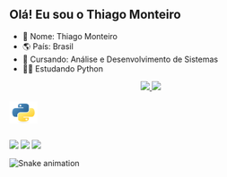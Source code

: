 ## Olá! Eu sou o Thiago Monteiro
- 👦 Nome: Thiago Monteiro
- 🌎 País: Brasil
- 📘 Cursando: Análise e Desenvolvimento de Sistemas
- 👨‍💻 Estudando Python 

<div align="center">
  <a href="https://github.com/ThiMonteiro">
  <img height="130em" src="https://github-readme-stats.vercel.app/api?username=ThiMonteiro&show_icons=true&theme=darcka&include_all_commits=true&count_private=true"/>
  <img height="130em" src="https://github-readme-stats.vercel.app/api/top-langs/?username=ThiMonteiro&layout=compact&langs_count=7&theme=darck"/>
</div>
  
  <div style="display: inline_block"><br>
  <img align="center" alt="Thiago-Python" height="40" width="50" src="https://raw.githubusercontent.com/devicons/devicon/master/icons/python/python-original.svg">
</div>
  
##
  
<div> 
  <a href="https://instagram.com/thiagoomoonteiroo" target="_blank"><img src="https://img.shields.io/badge/-Instagram-%23E4405F?style=for-the-badge&logo=instagram&logoColor=white" target="_blank"></a>
  <a href = "mailto:thiago.gsenior@gmail.com"><img src="https://img.shields.io/badge/-Gmail-%23333?style=for-the-badge&logo=gmail&logoColor=white" target="_blank"></a>
  <a href="https://www.linkedin.com/in/thiago-monteiro-7286b2226" target="_blank"><img src="https://img.shields.io/badge/-LinkedIn-%230077B5?style=for-the-badge&logo=linkedin&logoColor=white" target="_blank"></a> 
 
  ![Snake animation](https://github.com/ThiMonteiro/ThiMonteiro/blob/output/github-contribution-grid-snake.svg)
 
</div>
